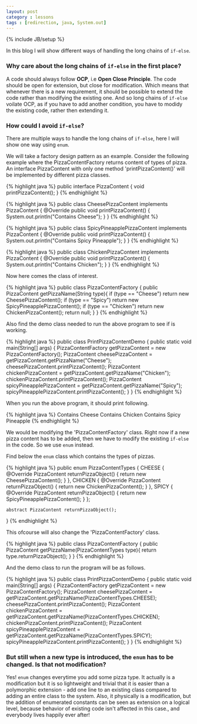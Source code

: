 ```yaml
---
layout: post
category : lessons
tags : [redirection, java, System.out]
---
```

{% include JB/setup %}

In this blog I will show different ways of handling the long chains of `if-else`. 

### Why care about the long chains of `if-else` in the first place?
A code should always follow **OCP**, i.e **Open Close Principle**. The code should be open for extension, but close for modification. Which means that whenever there is a new requirement, it should be possible to extend the code rather than modifying the existing one. And so long chains of `if-else` voilate OCP, as if you have to add another condition, you have to modidy the existing code, rather then extending it. 

### How could I avoid `if-else`?
There are multiple ways to handle the long chains of `if-else`, here I will show one way using `enum`.

We will take a factory design pattern as an example. Consider the following example where the PizzaContentFactory returns content of types of pizza. An interface PizzaContent with only one method 'printPizzaContent()' will be implemented by different pizza classes.

{% highlight java %}
public interface PizzaContent {
    void printPizzaContent();
}
{% endhighlight %}

{% highlight java %}
public class CheesePizzaContent implements PizzaContent {
    @Override
    public void printPizzaContent() {
        System.out.println("Contains Cheese");
    }
}
{% endhighlight %}

{% highlight java %}
public class SpicyPineapplePizzaContent implements PizzaContent {
    @Override
    public void printPizzaContent() {
        System.out.println("Contains Spicy Pineapple");
    }
}
{% endhighlight %}

{% highlight java %}
public class ChickenPizzaContent implements PizzaContent {
    @Override
    public void printPizzaContent() {
        System.out.println("Contains Chicken");
    }
}
{% endhighlight %}

Now here comes the class of interest.

{% highlight java %}
public class PizzaContentFactory {
    public PizzaContent getPizzaName(String type){
        if (type == "Cheese")
            return new CheesePizzaContent();
        if (type == "Spicy")
            return new SpicyPineapplePizzaContent();
        if (type == "Chicken")
            return new ChickenPizzaContent();
        return null;
    }
}
{% endhighlight %}

Also find the demo class needed to run the above program to see if is working.

{% highlight java %}
public class PrintPizzaContentDemo {
    public static void main(String[] args) {
        PizzaContentFactory getPizzaContent = new PizzaContentFactory();
        PizzaContent cheesePizzaContent = getPizzaContent.getPizzaName("Cheese");
        cheesePizzaContent.printPizzaContent();
        PizzaContent chickenPizzaContent = getPizzaContent.getPizzaName("Chicken");
        chickenPizzaContent.printPizzaContent();
        PizzaContent spicyPineapplePizzaContent = getPizzaContent.getPizzaName("Spicy");
        spicyPineapplePizzaContent.printPizzaContent();
    }
}
{% endhighlight %}

When you run the above program, it should print following.

{% highlight java %}
Contains Cheese
Contains Chicken
Contains Spicy Pineapple
{% endhighlight %}

We would be modifying the 'PizzaContentFactory' class. Right now if a new pizza content has to be added, then we have to modify the existing `if-else` in the code. So we use `enum` instead.

Find below the `enum` class which contains the types of pizzas.

{% highlight java %}
public enum PizzaContentTypes {
    CHEESE {
        @Override
        PizzaContent returnPizzaObject() {
            return new CheesePizzaContent();
        }
    }, CHICKEN {
        @Override
        PizzaContent returnPizzaObject() {
            return new ChickenPizzaContent();
        }
    }, SPICY {
        @Override
        PizzaContent returnPizzaObject() {
            return new SpicyPineapplePizzaContent();
        }
    };

    abstract PizzaContent returnPizzaObject();
}
{% endhighlight %}

This ofcourse will also change the 'PizzaContentFactory' class.

{% highlight java %}
public class PizzaContentFactory {
    public PizzaContent getPizzaName(PizzaContentTypes type){
        return type.returnPizzaObject();
    }
}
{% endhighlight %}

And the demo class to run the program will be as follows.

{% highlight java %}
public class PrintPizzaContentDemo {
    public static void main(String[] args) {
        PizzaContentFactory getPizzaContent = new PizzaContentFactory();
        PizzaContent cheesePizzaContent = getPizzaContent.getPizzaName(PizzaContentTypes.CHEESE);
        cheesePizzaContent.printPizzaContent();
        PizzaContent chickenPizzaContent = getPizzaContent.getPizzaName(PizzaContentTypes.CHICKEN);
        chickenPizzaContent.printPizzaContent();
        PizzaContent spicyPineapplePizzaContent = getPizzaContent.getPizzaName(PizzaContentTypes.SPICY);
        spicyPineapplePizzaContent.printPizzaContent();
    }
}
{% endhighlight %}

### But still when a new type is introduced, the `enum` has to be changed. Is that not modification?
Yes! `enum` changes everytime you add some pizza type. It actually is a modification but it is so lightweight and trivial that it is easier than a polymorphic extension - add one line to an existing class compared to adding an entire class to the system. Also, it physically is a modification, but the addition of enumerated constants can be seen as extension on a logical level, because behavior of existing code isn't affected in this case., and everybody lives happily ever after!